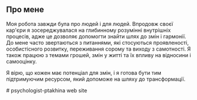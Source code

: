 <section>
  <h2>Про мене</h2>
  <p>
    Моя робота завжди була про людей і для людей. Впродовж своєї кар'єри я зосереджувалася на глибинному розумінні внутрішніх процесів, адже це дозволяє допомогти знайти шлях до змін і гармонії. До мене часто звертаються з питаннями, які стосуються проявленості, особистісного розвитку, переживання сорому та виходу з самотності. Я також працюю з темами грошей, змін у житті та їх впливу на відносини і самооцінку.
  </p>
  <p>
    Я вірю, що кожен має потенціал для змін, і я готова бути тим підтримуючим ресурсом, який допоможе на шляху до трансформації.
  </p>
</section>
# psychologist-ptakhina
web site
